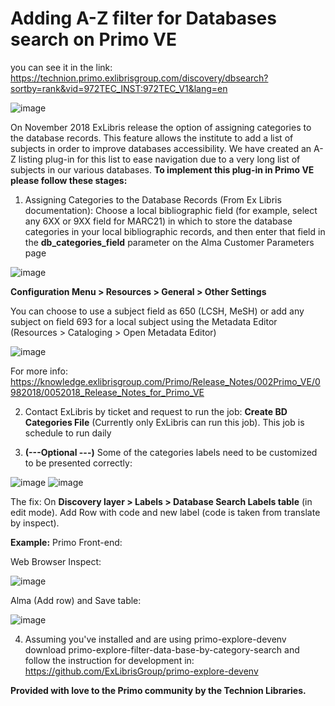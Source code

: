 # Adding A-Z filter for Databases search on Primo VE 

you can see it in the link: https://technion.primo.exlibrisgroup.com/discovery/dbsearch?sortby=rank&vid=972TEC_INST:972TEC_V1&lang=en

![image](https://user-images.githubusercontent.com/47715986/53733650-4c6afe00-3e8a-11e9-856d-116670c39285.png)

On November 2018 ExLibris release the option of assigning categories to the database records. This feature allows the institute to add a list of subjects in order to improve databases accessibility. 
We have created an A-Z listing plug-in for this list to ease navigation due to a very long list of subjects in our various databases.
**To implement this plug-in in Primo VE please follow these stages:**
1.	Assigning Categories to the Database Records (From Ex Libris documentation):
Choose a local bibliographic field (for example, select any 6XX or 9XX field for MARC21) in which to store the database categories in your local bibliographic records, and then enter that field in the **db_categories_field** parameter on the Alma Customer Parameters page 

![image](https://user-images.githubusercontent.com/47715986/53693140-b1e4bf00-3da4-11e9-9034-676d60daa737.png)

**Configuration Menu > Resources > General > Other Settings**

You can choose to use a subject field as 650 (LCSH, MeSH) or add any subject on field 693 for a local subject using the Metadata Editor (Resources > Cataloging > Open Metadata Editor)

![image](https://user-images.githubusercontent.com/47715986/53693147-e0fb3080-3da4-11e9-823f-9bee753edd08.png)

For more info:
https://knowledge.exlibrisgroup.com/Primo/Release_Notes/002Primo_VE/0982018/0052018_Release_Notes_for_Primo_VE


2.	Contact ExLibris by ticket and request to run the job: **Create BD Categories File** (Currently only ExLibris can run this job). This job is schedule to run daily
 
3.	**(---Optional ---)** Some of the categories labels need to be customized to be 
presented correctly: 

![image](https://user-images.githubusercontent.com/47715986/53693157-1b64cd80-3da5-11e9-8549-6b24f7cc528f.png)  ![image](https://user-images.githubusercontent.com/47715986/53693158-27e92600-3da5-11e9-9d96-3104a12a245b.png)

The fix: 
On **Discovery layer > Labels > Database Search Labels table** (in edit mode).
Add Row with code and new label (code is taken from translate by inspect).

**Example:** 
Primo Front-end:
 
Web Browser Inspect: 

![image](https://user-images.githubusercontent.com/47715986/53693168-5c5ce200-3da5-11e9-9f51-da4440e9f8e2.png)

Alma (Add row) and Save table:

![image](https://user-images.githubusercontent.com/47715986/53693177-81e9eb80-3da5-11e9-94fe-6b3cb900dcc7.png)

4.	Assuming you've installed and are using primo-explore-devenv download primo-explore-filter-data-base-by-category-search and follow the instruction for development in:
https://github.com/ExLibrisGroup/primo-explore-devenv

**Provided with love to the Primo community by the Technion Libraries.**
